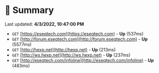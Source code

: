 # 📖 Summary
Last updated: **4/3/2022, 10:47:00 PM**

- `GET` [https://eseqtech.com](https://eseqtech.com) - **Up** (537ms)
- `GET` [http://forum.eseqtech.com](http://forum.eseqtech.com) - **Up** (5577ms)
- `GET` [http://hexp.net](http://hexp.net) - **Up** (213ms)
- `GET` [http://ws.hexp.net](http://ws.hexp.net) - **Up** (237ms)
- `GET` [http://eseqtech.com/infoline](http://eseqtech.com/infoline) - **Up** (483ms)
